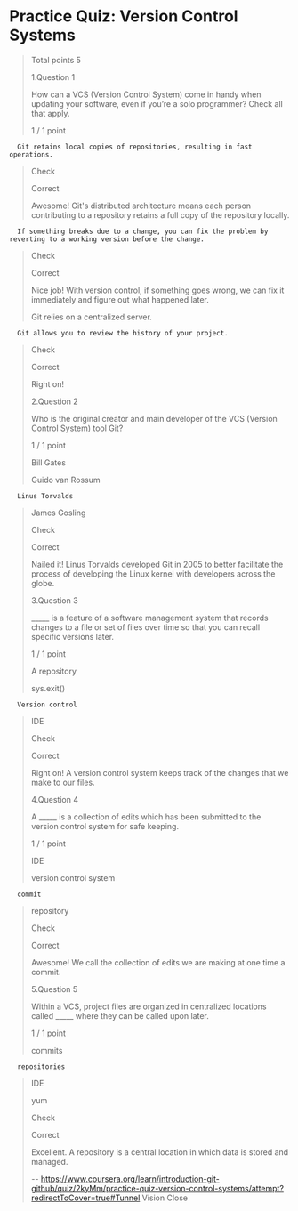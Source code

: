 # Practice Quiz: Version Control Systems
> 
> Total points 5
> 
>  1.Question 1
> 
> How can a VCS (Version Control System) come in handy when updating your software, even if you’re a solo programmer? Check all that apply.
> 
> 1 / 1 point 
> 

      Git retains local copies of repositories, resulting in fast operations. 
> 
> Check
> 
> Correct
> 
> Awesome! Git's distributed architecture means each person contributing to a repository retains a full copy of the repository locally.
> 

      If something breaks due to a change, you can fix the problem by reverting to a working version before the change. 
> 
> Check
> 
> Correct
> 
> Nice job! With version control, if something goes wrong, we can fix it immediately and figure out what happened later.
> 
>  Git relies on a centralized server. 
> 

      Git allows you to review the history of your project. 
> 
> Check
> 
> Correct
> 
> Right on!
> 
>  2.Question 2
> 
> Who is the original creator and main developer of the VCS (Version Control System) tool Git?
> 
> 1 / 1 point 
> 
>  Bill Gates 
> 
>  Guido van Rossum 
> 

      Linus Torvalds 
> 
>  James Gosling 
> 
> Check
> 
> Correct
> 
> Nailed it! Linus Torvalds developed Git in 2005 to better facilitate the process of developing the Linux kernel with developers across the globe.
> 
>  3.Question 3
> 
> _____ is a feature of a software management system that records changes to a file or set of files over time so that you can recall specific versions later.
> 
> 1 / 1 point 
> 
>  A repository 
> 
>  sys.exit() 
> 

      Version control 
> 
>  IDE 
> 
> Check
> 
> Correct
> 
> Right on! A version control system keeps track of the changes that we make to our files.
> 
>  4.Question 4
> 
> A _____ is a collection of edits which has been submitted to the version control system for safe keeping.
> 
> 1 / 1 point 
> 
>  IDE 
> 
>  version control system 
> 

      commit 
> 
>  repository 
> 
> Check
> 
> Correct
> 
> Awesome! We call the collection of edits we are making at one time a commit.
> 
>  5.Question 5
> 
> Within a VCS, project files are organized in centralized locations called _____ where they can be called upon later.
> 
> 1 / 1 point 
> 
>  commits 
> 

      repositories 
> 
>  IDE 
> 
>  yum 
> 
> Check
> 
> Correct
> 
> Excellent. A repository is a central location in which data is stored and managed.
>
> -- https://www.coursera.org/learn/introduction-git-github/quiz/2kyMm/practice-quiz-version-control-systems/attempt?redirectToCover=true#Tunnel Vision Close
